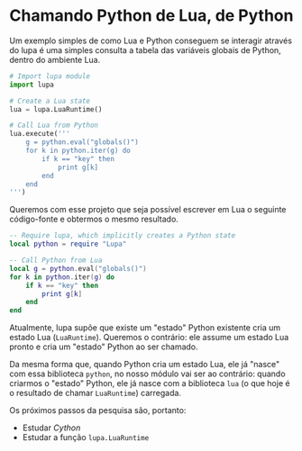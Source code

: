 # Chamando Python de Lua, de Python

Um exemplo simples de como Lua e Python conseguem se interagir através do lupa é uma simples consulta a tabela das variáveis globais de Python, dentro do ambiente Lua.

```py
# Import lupa module
import lupa

# Create a Lua state
lua = lupa.LuaRuntime()

# Call Lua from Python
lua.execute('''
    g = python.eval("globals()")
    for k in python.iter(g) do
        if k == "key" then
            print g[k]
        end
    end
''')
```

Queremos com esse projeto que seja possível escrever em Lua o seguinte código-fonte e obtermos o mesmo resultado.

```lua
-- Require lupa, which implicitly creates a Python state
local python = require "Lupa"

-- Call Python from Lua
local g = python.eval("globals()")
for k in python.iter(g) do
    if k == "key" then
        print g[k]
    end
end
```

Atualmente, lupa supõe que existe um "estado" Python existente cria um estado Lua (`LuaRuntime`). Queremos o contrário: ele assume um estado Lua pronto e cria um "estado" Python ao ser chamado.

Da mesma forma que, quando Python cria um estado Lua, ele já "nasce" com essa biblioteca `python`, no nosso módulo vai ser ao contrário: quando criarmos o "estado" Python, ele já nasce com a biblioteca `lua` (o que hoje é o resultado de chamar `LuaRuntime`) carregada.

Os próximos passos da pesquisa são, portanto:

* Estudar *Cython*
* Estudar a função `lupa.LuaRuntime`